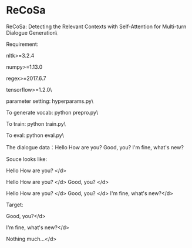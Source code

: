 # ReCoSa
ReCoSa: Detecting the Relevant Contexts with Self-Attention for Multi-turn Dialogue Generation\\


Requirement: 

nltk>=3.2.4

numpy>=1.13.0

regex>=2017.6.7

tensorflow>=1.2.0\\


parameter setting:
hyperparams.py\\


To generate vocab:
python prepro.py\\


To train:
python train.py\\


To eval:
python eval.py\\


The dialogue data：Hello How are you?      Good, you?      I'm fine, what's new?

Souce looks like:

Hello How are you?  \</d\>

Hello How are you?  \</d\> Good, you? \</d\>

Hello How are you? \</d\> Good, you? \</d\> I'm fine, what's new?\</d\>


Target:

Good, you?\</d\>

I'm fine, what's new?\</d\>

Nothing much...\</d\>

